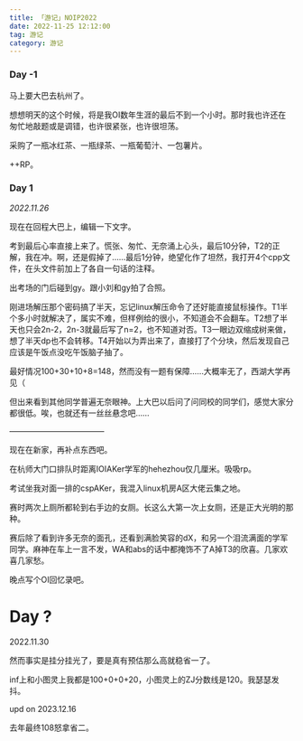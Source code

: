 ```yaml
---
title: 「游记」NOIP2022
date: 2022-11-25 12:12:00
tag: 游记
category: 游记
---
```


### Day -1

马上要大巴去杭州了。

想想明天的这个时候，将是我OI数年生涯的最后不到一个小时。那时我也许还在匆忙地敲题或是调错，也许很紧张，也许很坦荡。

采购了一瓶冰红茶、一瓶绿茶、一瓶葡萄汁、一包薯片。

++RP。

### Day 1

*2022.11.26*

现在在回程大巴上，编辑一下文字。

考到最后心率直接上来了。慌张、匆忙、无奈涌上心头，最后10分钟，T2的正解，我在冲。啊，还是假掉了……最后1分钟，绝望化作了坦然，我打开4个cpp文件，在头文件前加上了各自一句话的注释。

出考场的门后碰到gy。跟小刘和gy拍了合照。

刚进场解压那个密码搞了半天，忘记linux解压命令了还好能直接鼠标操作。T1半个多小时就解决了，属实不难，但样例给的很小，不知道会不会翻车。T2想了半天也只会2n-2，2n-3就最后写了n=2，也不知道对否。T3一眼边双缩成树来做，想了半天dp也不会转移。T4开始以为弄出来了，直接打了个分块，然后发现自己应该是午饭点没吃午饭脑子抽了。

最好情况100+30+10+8=148，然而没有一题有保障……大概率无了，西湖大学再见（

但出来看到其他同学普遍无奈眼神。上大巴以后问了问同校的同学们，感觉大家分都很低。唉，也就还有一丝丝悬念吧……

————————————

现在在新家，再补点东西吧。

在杭师大门口排队时距离IOIAKer学军的hehezhou仅几厘米。吸吸rp。

考试坐我对面一排的cspAKer，我混入linux机房A区大佬云集之地。

赛时两次上厕所都轮到右手边的女厕。长这么大第一次上女厕，还是正大光明的那种。

赛后除了看到许多无奈的面孔，还看到满脸笑容的dX，和另一个泪流满面的学军同学。麻神在车上一言不发，WA和abs的话中都掩饰不了A掉T3的欣喜。几家欢喜几家愁。

晚点写个OI回忆录吧。

# Day ?

2022.11.30

然而事实是挂分挂光了，要是真有预估那么高就稳省一了。

inf上和小图灵上我都是100+0+0+20，小图灵上的ZJ分数线是120。我瑟瑟发抖。

upd on 2023.12.16

去年最终108怒拿省二。